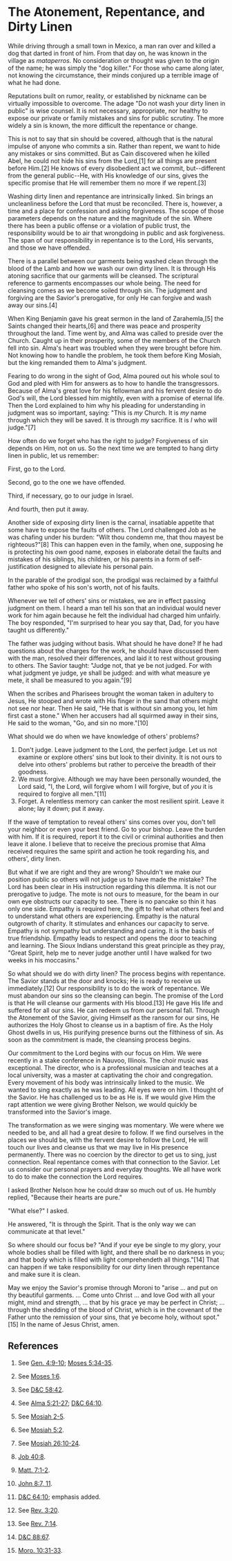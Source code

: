 # The Atonement, Repentance, and Dirty Linen

While driving through a small town in Mexico, a man ran over and killed a dog
that darted in front of him. From that day on, he was known in the village as
_mataperros._ No consideration or thought was given to the origin of the name;
he was simply the "dog killer." For those who came along later, not knowing
the circumstance, their minds conjured up a terrible image of what he had
done.

Reputations built on rumor, reality, or established by nickname can be
virtually impossible to overcome. The adage "Do not wash your dirty linen in
public" is wise counsel. It is not necessary, appropriate, nor healthy to
expose our private or family mistakes and sins for public scrutiny. The more
widely a sin is known, the more difficult the repentance or change.

This is not to say that sin should be covered, although that is the natural
impulse of anyone who commits a sin. Rather than repent, we want to hide any
mistakes or sins committed. But as Cain discovered when he killed Abel, he
could not hide his sins from the Lord,[1] for all things are present before
Him.[2] He knows of every disobedient act we commit, but--different from the
general public--He, with His knowledge of our sins, gives the specific promise
that He will remember them no more if we repent.[3]

Washing dirty linen and repentance are intrinsically linked. Sin brings an
uncleanliness before the Lord that must be reconciled. There is, however, a
time and a place for confession and asking forgiveness. The scope of those
parameters depends on the nature and the magnitude of the sin. Where there has
been a public offense or a violation of public trust, the responsibility would
be to air that wrongdoing in public and ask forgiveness. The span of our
responsibility in repentance is to the Lord, His servants, and those we have
offended.

There is a parallel between our garments being washed clean through the blood
of the Lamb and how we wash our own dirty linen. It is through His atoning
sacrifice that our garments will be cleansed. The scriptural reference to
garments encompasses our whole being. The need for cleansing comes as we
become soiled through sin. The judgment and forgiving are the Savior's
prerogative, for only He can forgive and wash away our sins.[4]

When King Benjamin gave his great sermon in the land of Zarahemla,[5] the
Saints changed their hearts,[6] and there was peace and prosperity throughout
the land. Time went by, and Alma was called to preside over the Church. Caught
up in their prosperity, some of the members of the Church fell into sin.
Alma's heart was troubled when they were brought before him. Not knowing how
to handle the problem, he took them before King Mosiah, but the king remanded
them to Alma's judgment.

Fearing to do wrong in the sight of God, Alma poured out his whole soul to God
and pled with Him for answers as to how to handle the transgressors. Because
of Alma's great love for his fellowman and his fervent desire to do God's
will, the Lord blessed him mightily, even with a promise of eternal life. Then
the Lord explained to him why his pleading for understanding in judgment was
so important, saying: "This is _my_ Church. It is _my_ name through which they
will be saved. It is through _my_ sacrifice. It is _I_ who will judge."[7]

How often do we forget who has the right to judge? Forgiveness of sin depends
on Him, not on us. So the next time we are tempted to hang dirty linen in
public, let us remember:

First, go to the Lord.

Second, go to the one we have offended.

Third, if necessary, go to our judge in Israel.

And fourth, then put it away.

Another side of exposing dirty linen is the carnal, insatiable appetite that
some have to expose the faults of others. The Lord challenged Job as he was
chafing under his burden: "Wilt thou condemn me, that thou mayest be
righteous?"[8] This can happen even in the family, when one, supposing he is
protecting his _own_ good name, exposes in elaborate detail the faults and
mistakes of his siblings, his children, or his parents in a form of self-
justification designed to alleviate his personal pain.

In the parable of the prodigal son, the prodigal was reclaimed by a faithful
father who spoke of his son's worth, not of his faults.

Whenever we tell of others' sins or mistakes, we are in effect passing
judgment on them. I heard a man tell his son that an individual would never
work for him again because he felt the individual had charged him unfairly.
The boy responded, "I'm surprised to hear you say that, Dad, for you have
taught us differently."

The father was judging without basis. What should he have done? If he had
questions about the charges for the work, he should have discussed them with
the man, resolved their differences, and laid it to rest without grousing to
others. The Savior taught: "Judge not, that ye be not judged. For with what
judgment ye judge, ye shall be judged: and with what measure ye mete, it shall
be measured to you again."[9]

When the scribes and Pharisees brought the woman taken in adultery to Jesus,
He stooped and wrote with His finger in the sand that others might not see nor
hear. Then He said, "He that is without sin among you, let him first cast a
stone." When her accusers had all squirmed away in their sins, He said to the
woman, "Go, and sin no more."[10]

What should we do when we have knowledge of others' problems?

  1. Don't judge. Leave judgment to the Lord, the perfect judge. Let us not examine or explore others' sins but look to their divinity. It is not ours to delve into others' problems but rather to perceive the breadth of their goodness. 
  2. We must forgive. Although we may have been personally wounded, the Lord said, "I, the Lord, will forgive whom I will forgive, but of _you_ it is required to forgive all men."[11]
  3. Forget. A relentless memory can canker the most resilient spirit. Leave it alone; lay it down; put it away. 

If the wave of temptation to reveal others' sins comes over you, don't tell
your neighbor or even your best friend. Go to your bishop. Leave the burden
with him. If it is required, report it to the civil or criminal authorities
and then leave it alone. I believe that to receive the precious promise that
Alma received requires the same spirit and action he took regarding his, and
others', dirty linen.

But what if we are right and they are wrong? Shouldn't we make our position
public so others will not judge us to have made the mistake? The Lord has been
clear in His instruction regarding this dilemma. It is not our prerogative to
judge. The mote is not ours to measure, for the beam in our own eye obstructs
our capacity to see. There is no pancake so thin it has only one side. Empathy
is required here, the gift to feel what others feel and to understand what
others are experiencing. Empathy is the natural outgrowth of charity. It
stimulates and enhances our capacity to serve. Empathy is not sympathy but
understanding and caring. It is the basis of true friendship. Empathy leads to
respect and opens the door to teaching and learning. The Sioux Indians
understand this great principle as they pray, "Great Spirit, help me to never
judge another until I have walked for two weeks in his moccasins."

So what should we do with dirty linen? The process begins with repentance. The
Savior stands at the door and knocks; He is ready to receive us
immediately.[12] Our responsibility is to do the work of repentance. We must
abandon our sins so the cleansing can begin. The promise of the Lord is that
He will cleanse our garments with His blood.[13] He gave His life and suffered
for all our sins. He can redeem us from our personal fall. Through the
Atonement of the Savior, giving Himself as the ransom for our sins, He
authorizes the Holy Ghost to cleanse us in a baptism of fire. As the Holy
Ghost dwells in us, His purifying presence burns out the filthiness of sin. As
soon as the commitment is made, the cleansing process begins.

Our commitment to the Lord begins with our focus on Him. We were recently in a
stake conference in Nauvoo, Illinois. The choir music was exceptional. The
director, who is a professional musician and teaches at a local university,
was a master at captivating the choir and congregation. Every movement of his
body was intrinsically linked to the music. We wanted to sing exactly as he
was leading. All eyes were on him. I thought of the Savior. He has challenged
us to be as He is. If we would give Him the rapt attention we were giving
Brother Nelson, we would quickly be transformed into the Savior's image.

The transformation as we were singing was momentary. We were where we needed
to be, and all had a great desire to follow. If we find ourselves in the
places we should be, with the fervent desire to follow the Lord, He will touch
our lives and cleanse us that we may live in His presence permanently. There
was no coercion by the director to get us to sing, just connection. Real
repentance comes with that connection to the Savior. Let us consider our
personal prayers and everyday thoughts. We all have work to do to make the
connection the Lord requires.

I asked Brother Nelson how he could draw so much out of us. He humbly replied,
"Because their hearts are pure."

"What else?" I asked.

He answered, "It is through the Spirit. That is the only way we can
communicate at that level."

So where should our focus be? "And if your eye be single to my glory, your
whole bodies shall be filled with light, and there shall be no darkness in
you; and that body which is filled with light comprehendeth all things."[14]
That can happen if we take responsibility for our dirty linen through
repentance and make sure it is clean.

May we enjoy the Savior's promise through Moroni to "arise ... and put on thy
beautiful garments. ... Come unto Christ ... and love God with all your might,
mind and strength, ... that by his grace ye may be perfect in Christ; ... through
the shedding of the blood of Christ, which is in the covenant of the Father
unto the remission of your sins, that ye become holy, without spot."[15] In
the name of Jesus Christ, amen.

## References

  1. See [Gen. 4:9-10](https://www.lds.org/scriptures/ot/gen/4.9-10?lang=eng#8); [Moses 5:34-35](https://www.lds.org/scriptures/pgp/moses/5.34-35?lang=eng#33).

  2. See [Moses 1:6](https://www.lds.org/scriptures/pgp/moses/1.6?lang=eng#5).

  3. See [D&amp;C 58:42](https://www.lds.org/scriptures/dc-testament/dc/58.42?lang=eng#41).

  4. See [Alma 5:21-27](https://www.lds.org/scriptures/bofm/alma/5.21-27?lang=eng#20); [D&amp;C 64:10](https://www.lds.org/scriptures/dc-testament/dc/64.10?lang=eng#9).

  5. See [Mosiah 2-5](https://www.lds.org/scriptures/bofm/mosiah/2?lang=eng).

  6. See [Mosiah 5:2](https://www.lds.org/scriptures/bofm/mosiah/5.2?lang=eng#1).

  7. See [Mosiah 26:10-24](https://www.lds.org/scriptures/bofm/mosiah/26.10-24?lang=eng#9).

  8. [Job 40:8](https://www.lds.org/scriptures/ot/job/40.8?lang=eng#7).

  9. [Matt. 7:1-2](https://www.lds.org/scriptures/nt/matt/7.1-2?lang=eng#0).

  10. [John 8:7, 11](https://www.lds.org/scriptures/nt/john/8.7,11?lang=eng#6).

  11. [D&amp;C 64:10](https://www.lds.org/scriptures/dc-testament/dc/64.10?lang=eng#9); emphasis added.

  12. See [Rev. 3:20](https://www.lds.org/scriptures/nt/rev/3.20?lang=eng#19).

  13. See [Rev. 7:14](https://www.lds.org/scriptures/nt/rev/7.14?lang=eng#13).

  14. [D&amp;C 88:67](https://www.lds.org/scriptures/dc-testament/dc/88.67?lang=eng#66).

  15. [Moro. 10:31-33](https://www.lds.org/scriptures/bofm/moro/10.31-33?lang=eng#30).

